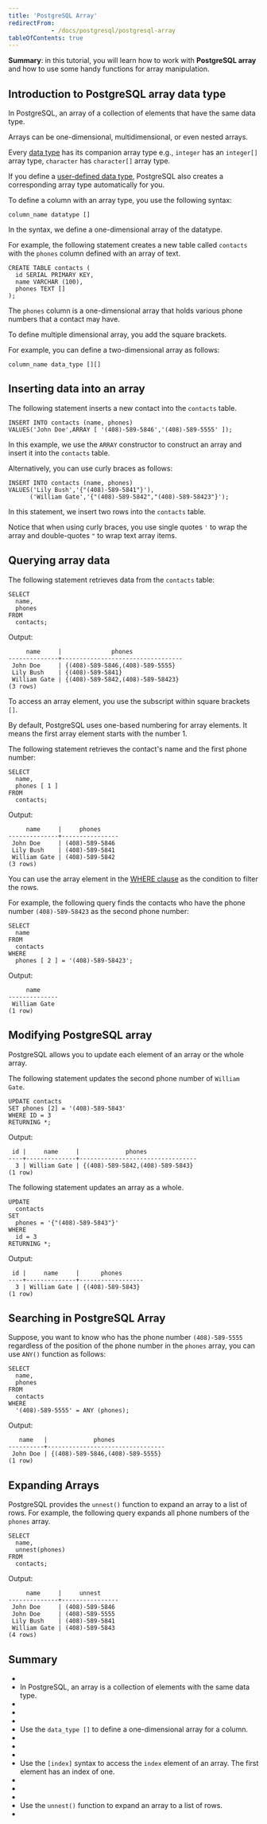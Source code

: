 ```yaml
---
title: 'PostgreSQL Array'
redirectFrom: 
            - /docs/postgresql/postgresql-array
tableOfContents: true
---
```



**Summary**: in this tutorial, you will learn how to work with **PostgreSQL array** and how to use some handy functions for array manipulation.





## Introduction to PostgreSQL array data type





In PostgreSQL, an array of a collection of elements that have the same data type.





Arrays can be one-dimensional, multidimensional, or even nested arrays.





Every [data type](/docs/postgresql/postgresql-data-types) has its companion array type e.g., `integer` has an `integer[]` array type, `character` has `character[]` array type.





If you define a [user-defined data type](/docs/postgresql/postgresql-user-defined-data-types), PostgreSQL also creates a corresponding array type automatically for you.





To define a column with an array type, you use the following syntax:





```
column_name datatype []
```





In the syntax, we define a one-dimensional array of the datatype.





For example, the following statement creates a new table called `contacts` with the `phones` column defined with an array of text.





```
CREATE TABLE contacts (
  id SERIAL PRIMARY KEY,
  name VARCHAR (100),
  phones TEXT []
);
```





The `phones` column is a one-dimensional array that holds various phone numbers that a contact may have.





To define multiple dimensional array, you add the square brackets.





For example, you can define a two-dimensional array as follows:





```
column_name data_type [][]
```





## Inserting data into an array





The following statement inserts a new contact into the `contacts` table.





```
INSERT INTO contacts (name, phones)
VALUES('John Doe',ARRAY [ '(408)-589-5846','(408)-589-5555' ]);
```





In this example, we use the `ARRAY` constructor to construct an array and insert it into the `contacts` table.





Alternatively, you can use curly braces as follows:





```
INSERT INTO contacts (name, phones)
VALUES('Lily Bush','{"(408)-589-5841"}'),
      ('William Gate','{"(408)-589-5842","(408)-589-58423"}');
```





In this statement, we insert two rows into the `contacts` table.





Notice that when using curly braces, you use single quotes `'` to wrap the array and double-quotes `"` to wrap text array items.





## Querying array data





The following statement retrieves data from the `contacts` table:





```
SELECT
  name,
  phones
FROM
  contacts;
```





Output:





```
     name     |              phones
--------------+----------------------------------
 John Doe     | {(408)-589-5846,(408)-589-5555}
 Lily Bush    | {(408)-589-5841}
 William Gate | {(408)-589-5842,(408)-589-58423}
(3 rows)
```





To access an array element, you use the subscript within square brackets `[]`.





By default, PostgreSQL uses one-based numbering for array elements. It means the first array element starts with the number 1.





The following statement retrieves the contact's name and the first phone number:





```
SELECT
  name,
  phones [ 1 ]
FROM
  contacts;
```





Output:





```
     name     |     phones
--------------+----------------
 John Doe     | (408)-589-5846
 Lily Bush    | (408)-589-5841
 William Gate | (408)-589-5842
(3 rows)
```





You can use the array element in the [WHERE clause](/docs/postgresql/postgresql-where) as the condition to filter the rows.





For example, the following query finds the contacts who have the phone number `(408)-589-58423` as the second phone number:





```
SELECT
  name
FROM
  contacts
WHERE
  phones [ 2 ] = '(408)-589-58423';
```





Output:





```
     name
--------------
 William Gate
(1 row)
```





## Modifying PostgreSQL array





PostgreSQL allows you to update each element of an array or the whole array.





The following statement updates the second phone number of `William Gate`.





```
UPDATE contacts
SET phones [2] = '(408)-589-5843'
WHERE ID = 3
RETURNING *;
```





Output:





```
 id |     name     |             phones
----+--------------+---------------------------------
  3 | William Gate | {(408)-589-5842,(408)-589-5843}
(1 row)
```





The following statement updates an array as a whole.





```
UPDATE
  contacts
SET
  phones = '{"(408)-589-5843"}'
WHERE
  id = 3
RETURNING *;
```





Output:





```
 id |     name     |      phones
----+--------------+------------------
  3 | William Gate | {(408)-589-5843}
(1 row)
```





## Searching in PostgreSQL Array





Suppose, you want to know who has the phone number `(408)-589-5555` regardless of the position of the phone number in the `phones` array, you can use `ANY()` function as follows:





```
SELECT
  name,
  phones
FROM
  contacts
WHERE
  '(408)-589-5555' = ANY (phones);
```





Output:





```
   name   |             phones
----------+---------------------------------
 John Doe | {(408)-589-5846,(408)-589-5555}
(1 row)
```





## Expanding Arrays





PostgreSQL provides the `unnest()` function to expand an array to a list of rows. For example, the following query expands all phone numbers of the `phones` array.





```
SELECT
  name,
  unnest(phones)
FROM
  contacts;
```





Output:





```
     name     |     unnest
--------------+----------------
 John Doe     | (408)-589-5846
 John Doe     | (408)-589-5555
 Lily Bush    | (408)-589-5841
 William Gate | (408)-589-5843
(4 rows)
```





## Summary





- 
- In PostgreSQL, an array is a collection of elements with the same data type.
- 
-
- 
- Use the `data_type []` to define a one-dimensional array for a column.
- 
-
- 
- Use the `[index]` syntax to access the `index` element of an array. The first element has an index of one.
- 
-
- 
- Use the `unnest()` function to expand an array to a list of rows.
- 


